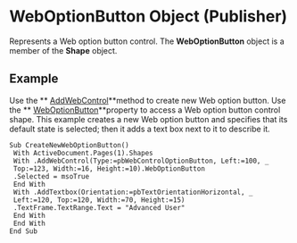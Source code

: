 
# WebOptionButton Object (Publisher)

Represents a Web option button control. The  **WebOptionButton** object is a member of the **Shape** object.


## Example

Use the  ** [AddWebControl](94b54939-9627-6b38-4375-f1c87fc8c4f7.md)**method to create new Web option button. Use the  ** [WebOptionButton](0c43387c-0cb6-5d6f-68cb-d1883ce17243.md)**property to access a Web option button control shape. This example creates a new Web option button and specifies that its default state is selected; then it adds a text box next to it to describe it.


```
Sub CreateNewWebOptionButton() 
 With ActiveDocument.Pages(1).Shapes 
 With .AddWebControl(Type:=pbWebControlOptionButton, Left:=100, _ 
 Top:=123, Width:=16, Height:=10).WebOptionButton 
 .Selected = msoTrue 
 End With 
 With .AddTextbox(Orientation:=pbTextOrientationHorizontal, _ 
 Left:=120, Top:=120, Width:=70, Height:=15) 
 .TextFrame.TextRange.Text = "Advanced User" 
 End With 
 End With 
End Sub
```

